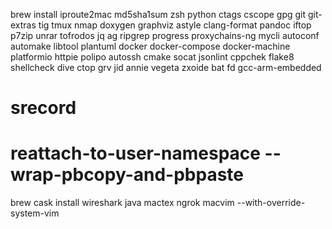brew install
iproute2mac md5sha1sum zsh python ctags cscope gpg git git-extras tig tmux nmap doxygen graphviz astyle clang-format pandoc iftop p7zip unrar tofrodos jq ag ripgrep progress proxychains-ng mycli autoconf automake libtool plantuml docker docker-compose docker-machine platformio httpie polipo autossh cmake socat jsonlint cppchek flake8 shellcheck dive ctop grv jid annie vegeta zxoide bat fd gcc-arm-embedded

# srecord
# reattach-to-user-namespace --wrap-pbcopy-and-pbpaste
brew cask install
wireshark java mactex ngrok macvim --with-override-system-vim
